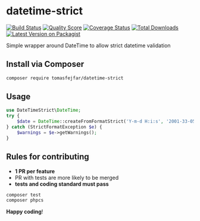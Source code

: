 # datetime-strict
 
[![Build Status][ico-travis]][link-travis]
[![Quality Score][ico-code-quality]][link-code-quality]
[![Coverage Status][ico-scrutinizer]][link-scrutinizer]
[![Total Downloads][ico-downloads]][link-downloads]
[![Latest Version on Packagist][ico-version]][link-packagist]

Simple wrapper around DateTime to allow strict datetime validation

## Install via Composer

``` bash
composer require tomasfejfar/datetime-strict
```

## Usage

``` php
use DateTimeStrict\DateTime;
try {
    $date = DateTime::createFromFormatStrict('Y-m-d H:i:s', '2001-33-05 13:35:08');
} catch (StrictFormatException $e) {
    $warnings = $e->getWarnings();
}
```

## Rules for contributing

- **1 PR per feature**
- PR with tests are more likely to be merged 
- **tests and coding standard must pass**

```bash
composer test
composer phpcs
```

**Happy coding**!

[ico-version]: https://img.shields.io/packagist/v/tomasfejfar/datetime-strict.svg?style=flat-square
[ico-travis]: https://img.shields.io/travis/tomasfejfar/datetime-strict/master.svg?style=flat-square
[ico-scrutinizer]: https://img.shields.io/scrutinizer/coverage/g/tomasfejfar/datetime-strict.svg?style=flat-square
[ico-code-quality]: https://img.shields.io/scrutinizer/g/tomasfejfar/datetime-strict.svg?style=flat-square
[ico-downloads]: https://img.shields.io/packagist/dt/tomasfejfar/datetime-strict.svg?style=flat-square

[link-packagist]: https://packagist.org/packages/tomasfejfar/datetime-strict
[link-travis]: https://travis-ci.org/tomasfejfar/datetime-strict
[link-scrutinizer]: https://scrutinizer-ci.com/g/tomasfejfar/datetime-strict/code-structure
[link-code-quality]: https://scrutinizer-ci.com/g/tomasfejfar/datetime-strict
[link-downloads]: https://packagist.org/packages/tomasfejfar/datetime-strict
